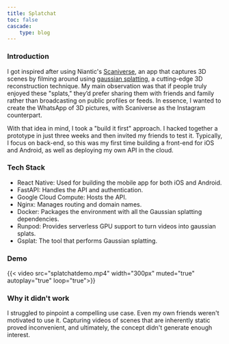 ```yaml
---
title: Splatchat
toc: false
cascade: 
    type: blog
---
```


### Introduction
I got inspired after using Niantic's [Scaniverse](https://scaniverse.com/), an app that captures 3D scenes by filming around using [gaussian splatting](https://en.wikipedia.org/wiki/Gaussian_splatting), a cutting-edge 3D reconstruction technique. My main observation was that if people truly enjoyed these "splats," they’d prefer sharing them with friends and family rather than broadcasting on public profiles or feeds. In essence, I wanted to create the WhatsApp of 3D pictures, with Scaniverse as the Instagram counterpart.

With that idea in mind, I took a "build it first" approach. I hacked together a prototype in just three weeks and then invited my friends to test it. Typically, I focus on back-end, so this was my first time building a front-end for iOS and Android, as well as deploying my own API in the cloud.

### Tech Stack
- React Native: Used for building the mobile app for both iOS and Android.
- FastAPI: Handles the API and authentication.
- Google Cloud Compute: Hosts the API.
- Nginx: Manages routing and domain names.
- Docker: Packages the environment with all the Gaussian splatting dependencies.
- Runpod: Provides serverless GPU support to turn videos into gaussian splats.
- Gsplat: The tool that performs Gaussian splatting.

### Demo
{{< video src="splatchatdemo.mp4"  width="300px" muted="true" autoplay="true" loop="true">}}

### Why it didn't work
I struggled to pinpoint a compelling use case. Even my own friends weren't motivated to use it. Capturing videos of scenes that are inherently static proved inconvenient, and ultimately, the concept didn't generate enough interest.
